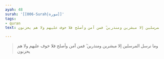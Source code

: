 ```yaml
---
ayah: 48
surah: '[[006-Surah|سورة]]'
tags:
- quran
text: وما نرسل المرسلين إلا مبشرين ومنذرين ۖ فمن آمن وأصلح فلا خوف عليهم ولا هم يحزنون

---
```

> وما نرسل المرسلين إلا مبشرين ومنذرين ۖ فمن آمن وأصلح فلا خوف عليهم ولا هم يحزنون
